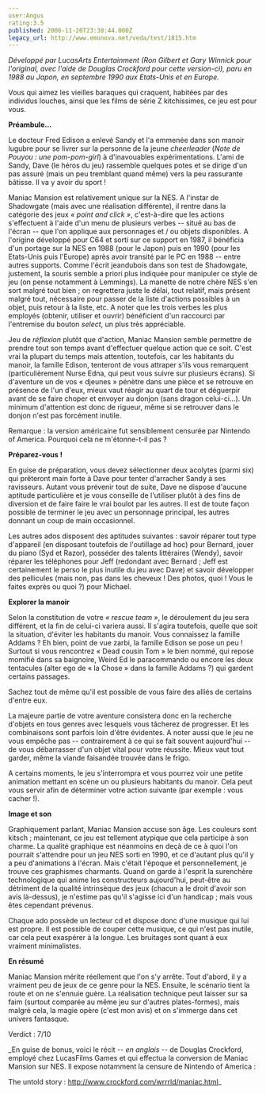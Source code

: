 ```yaml
---
user:Angus
rating:3.5
published: 2006-11-20T23:38:44.000Z
legacy_url: http://www.emunova.net/veda/test/1815.htm
---
```

_Développé par LucasArts Entertainment (Ron Gilbert et Gary Winnick pour l'original, avec l'aide de Douglas Crockford pour cette version-ci), paru en 1988 au Japon, en septembre 1990 aux Etats-Unis et en Europe._  

  

Vous qui aimez les vieilles baraques qui craquent, habitées par des individus louches, ainsi que les films de série Z kitchissimes, ce jeu est pour vous.  

  

**Préambule...**  

  

Le docteur Fred Edison a enlevé Sandy et l'a emmenée dans son manoir lugubre pour se livrer sur la personne de la jeune _cheerleader_ (_Note de Pouyou : une pom-pom-girl_) à d'inavouables expérimentations. L'ami de Sandy, Dave (le héros du jeu) rassemble quelques potes et se dirige d'un pas assuré (mais un peu tremblant quand même) vers la peu rassurante bâtisse. Il va y avoir du sport !  

  

Maniac Mansion est relativement unique sur la NES. A l'instar de Shadowgate (mais avec une réalisation différente), il rentre dans la catégorie des jeux _« point and click »_, c'est-à-dire que les actions s'effectuent à l'aide d'un menu de plusieurs verbes -- situé au bas de l'écran -- que l'on applique aux personnages et / ou objets disponibles. A l'origine développé pour C64 et sorti sur ce support en 1987, il bénéficia d'un portage sur la NES en 1988 (pour le Japon) puis en 1990 (pour les Etats-Unis puis l'Europe) après avoir transité par le PC en 1988 -- entre autres supports. Comme l'écrit jeandubois dans son test de Shadowgate, justement, la souris semble a priori plus indiquée pour manipuler ce style de jeu (on pense notamment à Lemmings). La manette de notre chère NES s'en sort malgré tout bien ; on regrettera juste le délai, tout relatif, mais présent malgré tout, nécessaire pour passer de la liste d'actions possibles à un objet, puis retour à la liste, etc. A noter que les trois verbes les plus employés (obtenir, utiliser et ouvrir) bénéficient d'un raccourci par l'entremise du bouton _select_, un plus très appréciable.  

  

Jeu de _réflexion_ plutôt que d'action, Maniac Mansion semble permettre de prendre tout son temps avant d'effectuer quelque action que ce soit. C'est vrai la plupart du temps mais attention, toutefois, car les habitants du manoir, la famille Edison, tenteront de vous attraper s'ils vous remarquent (particulièrement Nurse Edna, qui peut vous suivre sur plusieurs écrans). Si d'aventure un de vos « djeunes » pénètre dans une pièce et se retrouve en présence de l'un d'eux, mieux vaut réagir au quart de tour et déguerpir avant de se faire choper et envoyer au donjon (sans dragon celui-ci...). Un minimum d'attention est donc de rigueur, même si se retrouver dans le donjon n'est pas forcément inutile.  

Remarque : la version américaine fut sensiblement censurée par Nintendo of America. Pourquoi cela ne m'étonne-t-il pas ?  

  

**Préparez-vous !**  

  

En guise de préparation, vous devez sélectionner deux acolytes (parmi six) qui prêteront main forte à Dave pour tenter d'arracher Sandy à ses ravisseurs. Autant vous prévenir tout de suite, Dave ne dispose d'aucune aptitude particulière et je vous conseille de l'utiliser plutôt à des fins de diversion et de faire faire le vrai boulot par les autres. Il est de toute façon possible de terminer le jeu avec un personnage principal, les autres donnant un coup de main occasionnel.  

Les autres ados disposent des aptitudes suivantes : savoir réparer tout type d'appareil (en disposant toutefois de l'outillage ad hoc) pour Bernard, jouer du piano (Syd et Razor), posséder des talents littéraires (Wendy), savoir réparer les téléphones pour Jeff (redondant avec Bernard ; Jeff est certainement le perso le plus inutile du jeu avec Dave) et savoir développer des pellicules (mais non, pas dans les cheveux ! Des photos, quoi ! Vous le faites exprès ou quoi ?) pour Michael.  

  

**Explorer la manoir**  

  

Selon la constitution de votre _« rescue team »_, le déroulement du jeu sera différent, et la fin de celui-ci variera aussi. Il s'agira toutefois, quelle que soit la situation, d'éviter les habitants du manoir. Vous connaissez la famille Addams ? Eh bien, point de vue zarbi, la famille Edison se pose un peu ! Surtout si vous rencontrez « Dead cousin Tom » le bien nommé, qui repose momifié dans sa baignoire, Weird Ed le paracommando ou encore les deux tentacules (alter ego de « la Chose » dans la famille Addams ?) qui gardent certains passages.  

Sachez tout de même qu'il est possible de vous faire des alliés de certains d'entre eux.  

  

La majeure partie de votre aventure consistera donc en la recherche d'objets en tous genres avec lesquels vous tâcherez de progresser. Et les combinaisons sont parfois loin d'être évidentes. A noter aussi que le jeu ne vous empêche pas -- contrairement à ce qui se fait souvent aujourd'hui -- de vous débarrasser d'un objet vital pour votre réussite. Mieux vaut tout garder, même la viande faisandée trouvée dans le frigo.  

  

A certains moments, le jeu s'interrompra et vous pourrez voir une petite animation mettant en scène un ou plusieurs habitants du manoir. Cela peut vous servir afin de déterminer votre action suivante (par exemple : vous cacher !).  

  

**Image et son**  

  

Graphiquement parlant, Maniac Mansion accuse son âge. Les couleurs sont kitsch ; maintenant, ce jeu est tellement atypique que cela participe à son charme. La qualité graphique est néanmoins en deçà de ce à quoi l'on pourrait s'attendre pour un jeu NES sorti en 1990, et ce d'autant plus qu'il y a peu d'animations à l'écran. Mais c'était l'époque et personnellement, je trouve ces graphismes charmants. Quand on garde à l'esprit la surenchère technologique qui anime les constructeurs aujourd'hui, peut-être au détriment de la qualité intrinsèque des jeux (chacun a le droit d'avoir son avis là-dessus), je n'estime pas qu'il s'agisse ici d'un handicap ; mais vous êtes cependant prévenus.  

Chaque ado possède un lecteur cd et dispose donc d'une musique qui lui est propre. Il est possible de couper cette musique, ce qui n'est pas inutile, car cela peut exaspérer à la longue. Les bruitages sont quant à eux vraiment minimalistes.  

  

**En résumé**  

  

Maniac Mansion mérite réellement que l'on s'y arrête. Tout d'abord, il y a vraiment peu de jeux de ce genre pour la NES. Ensuite, le scénario tient la route et on ne s'ennuie guère. La réalisation technique peut laisser sur sa faim (surtout comparée au même jeu sur d'autres plates-formes), mais malgré cela, la magie opère (c'est mon avis) et on s'immerge dans cet univers fantasque.  

  

Verdict : 7/10  

  

_En guise de bonus, voici le récit -- _en anglais_ -- de Douglas Crockford, employé chez LucasFilms Games et qui effectua la conversion de Maniac Mansion sur NES. Il expose notamment la censure de Nintendo of America :  

The untold story : http://www.crockford.com/wrrrld/maniac.html_